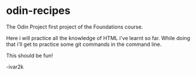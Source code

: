 # odin-recipes
The Odin Project first project of the Foundations course.

Here i will practice all the knowledge of HTML i've learnt so far. 
While doing that i'll get to practice some git commands in the command line.

This should be fun!

-ivar2k